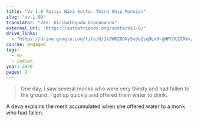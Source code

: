 ```yaml
---
title: "Vv 1.8 Tatiya Nāvā Sutta: Third Ship Mansion"
slug: "vv.1.08"
translator: "Ven. Kiribathgoda Gnanananda"
external_url: "https://suttafriends.org/sutta/vv1-8/"
drive_links:
  - "https://drive.google.com/file/d/1kSWRZ8ONySxdoZsqDLx9-gHPtOUICXkk/view?usp=drivesdk"
course: engaged
tags:
  - vv
  - indian
year: 2020
pages: 2
---
```


> One day, I saw several monks who were very thirsty and had fallen to the ground. I got up quickly and offered them water to drink.

A deva explains the merit accumulated when she offered water to a monk who had fallen.

